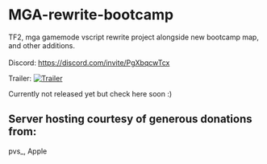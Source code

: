 # MGA-rewrite-bootcamp
TF2, mga gamemode vscript rewrite project alongside new bootcamp map, and other additions.\
\
Discord: https://discord.com/invite/PgXbqcwTcx

Trailer:
[![Trailer](https://img.youtube.com/vi/W6yJGJll1Co/maxresdefault.jpg)](https://youtu.be/W6yJGJll1Co)

Currently not released yet but check here soon :)


## Server hosting courtesy of generous donations from:
pvs_, Apple
